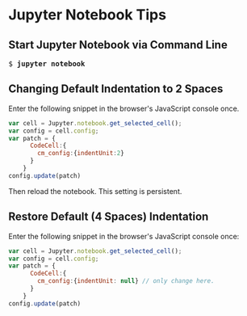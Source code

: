 # Jupyter Notebook Tips

## Start Jupyter Notebook via Command Line

<pre>
$ <b>jupyter notebook</b>
</pre>

## Changing Default Indentation to 2 Spaces

Enter the following snippet in the browser's JavaScript console once.

```JavaScript
var cell = Jupyter.notebook.get_selected_cell();
var config = cell.config;
var patch = {
      CodeCell:{
        cm_config:{indentUnit:2}
      }
    }
config.update(patch)
```

Then reload the notebook. This setting is persistent.

## Restore Default (4 Spaces) Indentation

Enter the following snippet in the browser's JavaScript console once:

```JavaScript
var cell = Jupyter.notebook.get_selected_cell();
var config = cell.config;
var patch = {
      CodeCell:{
        cm_config:{indentUnit: null} // only change here.
      }
    }
config.update(patch)
```
